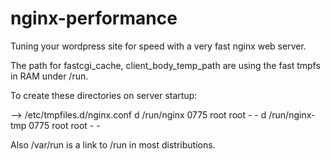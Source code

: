 # nginx-performance

Tuning your wordpress site for speed with a very fast nginx web server.

The path for fastcgi_cache, client_body_temp_path are using the fast tmpfs in RAM under /run. 

To create these directories on server startup:

--> /etc/tmpfiles.d/nginx.conf
d /run/nginx 0775 root root - -
d /run/nginx-tmp 0775 root root - -

Also /var/run is a link to /run in most distributions.

